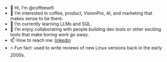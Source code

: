 - 👋 Hi, I’m @coffeewifi
- 👀 I’m interested in coffee, product, VisionPro, AI, and marketing that makes sense to be there. 
- 🌱 I’m currently learning LLMs and SQL. 
- 💞️ I’m enjoy collaborating with people building dev tools or other exciting tools that make boring work go away. 
- 📫 How to reach me: [linkedin](https://www.linkedin.com/in/ioanaglitia/)
- ⚡ Fun fact: used to write reviews of new Linux versions back in the early 2000s. 

<!---
coffeewifi/coffeewifi is a ✨ special ✨ repository because its `README.md` (this file) appears on your GitHub profile.
You can click the Preview link to take a look at your changes.
--->
